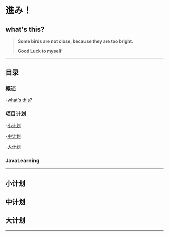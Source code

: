 # 進み！
## what's this?
> **Some birds are not close, because they are too bright.**
> 
> **Good Luck to myself**

---

## 目录

### 概述

-[what's this?](#what'sthis?)

### 项目计划

-[小计划](#小计划)

-[中计划](#中计划)

-[大计划](#大计划)


### JavaLearning



---

## 小计划

## 中计划

## 大计划

---

